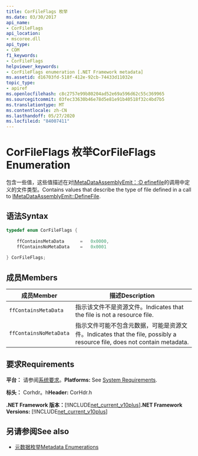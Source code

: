 ```yaml
---
title: CorFileFlags 枚举
ms.date: 03/30/2017
api_name:
- CorFileFlags
api_location:
- mscoree.dll
api_type:
- COM
f1_keywords:
- CorFileFlags
helpviewer_keywords:
- CorFileFlags enumeration [.NET Framework metadata]
ms.assetid: d16703fd-518f-412e-92cb-74433d11032e
topic_type:
- apiref
ms.openlocfilehash: c8c2757e99b80204ad52e69a596d62c55c369965
ms.sourcegitcommit: 03fec33630b46e78d5e81e91b40518f32c4bd7b5
ms.translationtype: MT
ms.contentlocale: zh-CN
ms.lasthandoff: 05/27/2020
ms.locfileid: "84007411"
---
```

# <a name="corfileflags-enumeration"></a><span data-ttu-id="6338e-102">CorFileFlags 枚举</span><span class="sxs-lookup"><span data-stu-id="6338e-102">CorFileFlags Enumeration</span></span>
<span data-ttu-id="6338e-103">包含一些值，这些值描述在对[IMetaDataAssemblyEmit：:D efinefile](imetadataassemblyemit-definefile-method.md)的调用中定义的文件类型。</span><span class="sxs-lookup"><span data-stu-id="6338e-103">Contains values that describe the type of file defined in a call to [IMetaDataAssemblyEmit::DefineFile](imetadataassemblyemit-definefile-method.md).</span></span>  
  
## <a name="syntax"></a><span data-ttu-id="6338e-104">语法</span><span class="sxs-lookup"><span data-stu-id="6338e-104">Syntax</span></span>  
  
```cpp  
typedef enum CorFileFlags {  
  
    ffContainsMetaData      =   0x0000,  
    ffContainsNoMetaData    =   0x0001  
  
} CorFileFlags;  
```  
  
## <a name="members"></a><span data-ttu-id="6338e-105">成员</span><span class="sxs-lookup"><span data-stu-id="6338e-105">Members</span></span>  
  
|<span data-ttu-id="6338e-106">成员</span><span class="sxs-lookup"><span data-stu-id="6338e-106">Member</span></span>|<span data-ttu-id="6338e-107">描述</span><span class="sxs-lookup"><span data-stu-id="6338e-107">Description</span></span>|  
|------------|-----------------|  
|`ffContainsMetaData`|<span data-ttu-id="6338e-108">指示该文件不是资源文件。</span><span class="sxs-lookup"><span data-stu-id="6338e-108">Indicates that the file is not a resource file.</span></span>|  
|`ffContainsNoMetaData`|<span data-ttu-id="6338e-109">指示文件可能不包含元数据，可能是资源文件。</span><span class="sxs-lookup"><span data-stu-id="6338e-109">Indicates that the file, possibly a resource file, does not contain metadata.</span></span>|  
  
## <a name="requirements"></a><span data-ttu-id="6338e-110">要求</span><span class="sxs-lookup"><span data-stu-id="6338e-110">Requirements</span></span>  
 <span data-ttu-id="6338e-111">**平台：** 请参阅[系统要求](../../get-started/system-requirements.md)。</span><span class="sxs-lookup"><span data-stu-id="6338e-111">**Platforms:** See [System Requirements](../../get-started/system-requirements.md).</span></span>  
  
 <span data-ttu-id="6338e-112">**标头：** Corhdr。h</span><span class="sxs-lookup"><span data-stu-id="6338e-112">**Header:** CorHdr.h</span></span>  
  
 <span data-ttu-id="6338e-113">**.NET Framework 版本：**[!INCLUDE[net_current_v10plus](../../../../includes/net-current-v10plus-md.md)]</span><span class="sxs-lookup"><span data-stu-id="6338e-113">**.NET Framework Versions:** [!INCLUDE[net_current_v10plus](../../../../includes/net-current-v10plus-md.md)]</span></span>  
  
## <a name="see-also"></a><span data-ttu-id="6338e-114">另请参阅</span><span class="sxs-lookup"><span data-stu-id="6338e-114">See also</span></span>

- [<span data-ttu-id="6338e-115">元数据枚举</span><span class="sxs-lookup"><span data-stu-id="6338e-115">Metadata Enumerations</span></span>](metadata-enumerations.md)
